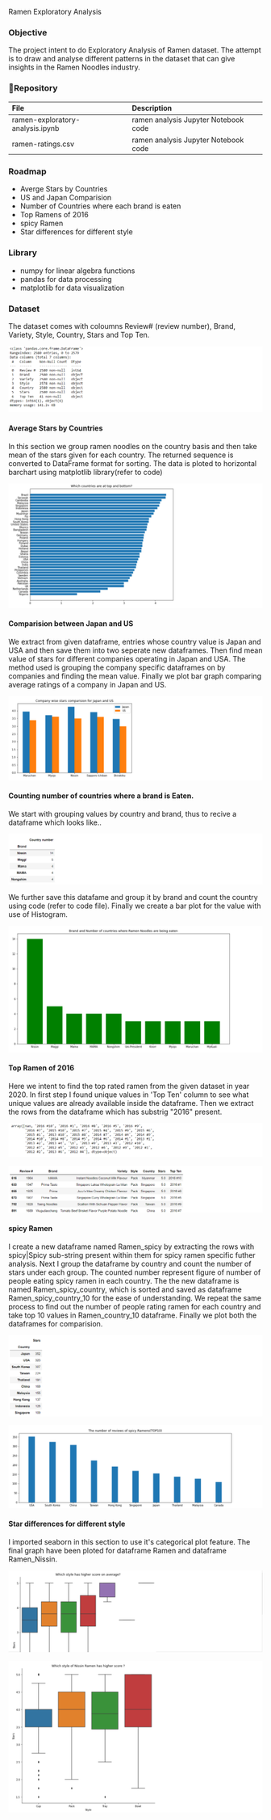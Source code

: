 Ramen Exploratory Analysis
### Objective
The project intent to do Exploratory Analysis of Ramen dataset. The attempt is to draw and analyse different patterns in the dataset that can give insights in the Ramen Noodles industry.

### 🔗Repository
| File     | Description                |
| :------- | :------------------------- |
| ramen-exploratory-analysis.ipynb | ramen analysis Jupyter Notebook code|
| ramen-ratings.csv | ramen analysis Jupyter Notebook code|

### Roadmap
- Averge Stars by Countries
- US and Japan Comparision
- Number of Countries where each brand is eaten
- Top Ramens of 2016
- spicy Ramen
- Star differences for different style 

### Library
- numpy for linear algebra functions
- pandas for data processing 
- matplotlib for data visualization

### Dataset
The dataset comes with coloumns Review# (review number), Brand, Variety, Style, Country, Stars and Top Ten. 

![](https://github.com/Shriyamkgp/ramen_analysis/blob/09d27a1de4fa57c65498cf0714b515dda3ed65e1/Media/2'.png)

#### Average Stars by Countries
In this section we group ramen noodles on the country basis and then take mean of the stars given for each country. The returned sequence is converted to DataFrame format for sorting.
The data is ploted to horizontal barchart using matplotlib library(refer to code)

![](https://github.com/Shriyamkgp/ramen_analysis/blob/09d27a1de4fa57c65498cf0714b515dda3ed65e1/Media/3'.png)


#### Comparision between Japan and US
We extract from given dataframe, entries whose country value is Japan and USA and then save them into two seperate new dataframes. Then find mean value of stars for different companies operating in Japan and USA. The method used is grouping the company specific dataframes on by companies and finding the mean value. Finally we plot bar graph comparing average ratings of a company in Japan and US. 

![](https://github.com/Shriyamkgp/ramen_analysis/blob/09d27a1de4fa57c65498cf0714b515dda3ed65e1/Media/5'.png)


#### Counting number of countries where a brand is Eaten.
We start with grouping values by country and brand, thus to recive a dataframe which looks like..

![](https://github.com/Shriyamkgp/ramen_analysis/blob/6b6ef49b2e1c063b025cda25c8242e2f47b8a631/Media/5''.png)

We further save this datafame and group it by brand and count the country using code (refer to code file). Finally we create a bar plot for the value with use of Histogram.

![](https://github.com/Shriyamkgp/ramen_analysis/blob/09d27a1de4fa57c65498cf0714b515dda3ed65e1/Media/6.png)

#### Top Ramen of 2016
Here we intent to find the top rated ramen from the given dataset in year 2020. In first step I found unique values in 'Top Ten' column to see what unique values are already available inside the dataframe. Then we extract the rows from the dataframe which has substrig "2016" present. 

![](https://github.com/Shriyamkgp/ramen_analysis/blob/6b6ef49b2e1c063b025cda25c8242e2f47b8a631/Media/12.png)

![](https://github.com/Shriyamkgp/ramen_analysis/blob/6b6ef49b2e1c063b025cda25c8242e2f47b8a631/Media/13.png)

#### spicy Ramen
I create a new dataframe named Ramen_spicy by extracting the rows with spicy|Spicy sub-string present within them for spicy ramen specific futher analysis. Next I group the dataframe by country and count the number of stars under each group. The counted number represent figure of number of people eating spicy ramen in each country. The the new dataframe is named Ramen_spicy_country, which is sorted and saved as dataframe Ramen_spicy_country_10 for the ease of understanding. We repeat the same process to find out the number of people rating ramen for each country and take top 10 values in Ramen_country_10 dataframe. Finally we plot both the dataframes for comparision.

![](https://github.com/Shriyamkgp/ramen_analysis/blob/6b6ef49b2e1c063b025cda25c8242e2f47b8a631/Media/14.png)

![](https://github.com/Shriyamkgp/ramen_analysis/blob/6b6ef49b2e1c063b025cda25c8242e2f47b8a631/Media/16.png)

#### Star differences for different style
I imported seaborn in this section to use it's categorical plot feature. The final graph have been ploted for dataframe Ramen and dataframe Ramen_Nissin. 

![](https://github.com/Shriyamkgp/ramen_analysis/blob/6b6ef49b2e1c063b025cda25c8242e2f47b8a631/Media/17.png)

![](https://github.com/Shriyamkgp/ramen_analysis/blob/6b6ef49b2e1c063b025cda25c8242e2f47b8a631/Media/18.png)
